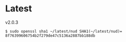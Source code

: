 # Latest
v2.0.3

`$ sudo openssl sha1 ~/latest/nud
SHA1(~/latest/nud)= 8f76399606754b2f279de47c5136a2887bb188db ` 
